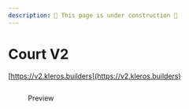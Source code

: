 ```yaml
---
description: 🚧 This page is under construction 🚧
---
```


# Court V2

[https://v2.kleros.builders](https://v2.kleros.builders)

<div data-full-width="true"><figure><img src="../.gitbook/assets/image (1) (4).png" alt=""><figcaption><p>Preview</p></figcaption></figure></div>

